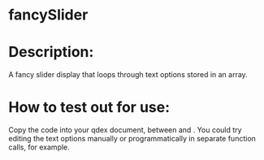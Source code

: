 # fancySlider

# Description:  
A fancy slider display that loops through text options stored in an array.

# How to test out for use:  
Copy the code into your qdex document, between <document> and </document>.  You could try editing the text options manually or programmatically in separate function calls, for example.
